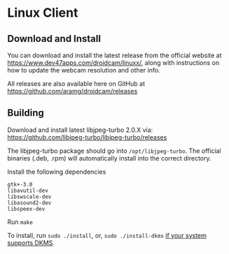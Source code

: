 Linux Client
========

## Download and Install

You can download and install the latest release from the official website at https://www.dev47apps.com/droidcam/linuxx/, along with instructions on how to update the webcam resolution and other info.

All releases are also available here on GitHub at https://github.com/aramg/droidcam/releases

## Building

Download and install latest libjpeg-turbo 2.0.X via:
https://github.com/libjpeg-turbo/libjpeg-turbo/releases

The libjpeg-turbo package should go into `/opt/libjpeg-turbo`.
The official binaries (.deb, .rpm) will automatically install into the correct directory.

Install the following dependencies
```
gtk+-3.0
libavutil-dev
libswscale-dev
libasound2-dev
libspeex-dev
```

Run `make`

To install, run `sudo ./install`, or, `sudo ./install-dkms` [if your system supports DKMS](./README-DKMS.md).
